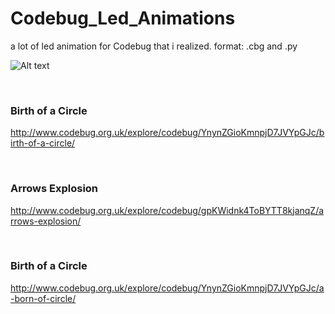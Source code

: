 # Codebug_Led_Animations
a lot of led animation for Codebug that i realized. format: .cbg and .py

![Alt text](https://raw.githubusercontent.com/JonnyBanana/Codebug_Led_Animations/master/IMG/codebug.png)

</BR>

<h3>Birth of a Circle</h3>

http://www.codebug.org.uk/explore/codebug/YnynZGioKmnpjD7JVYpGJc/birth-of-a-circle/

</BR>

<h3>Arrows Explosion</h3>

http://www.codebug.org.uk/explore/codebug/gpKWidnk4ToBYTT8kjanqZ/arrows-explosion/


</BR>

<h3>Birth of a Circle</h3>

http://www.codebug.org.uk/explore/codebug/YnynZGioKmnpjD7JVYpGJc/a-born-of-circle/


</BR>

